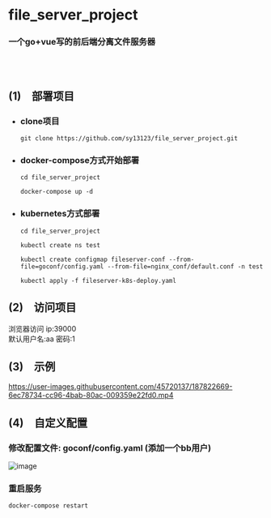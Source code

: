 # file_server_project
### 一个go+vue写的前后端分离文件服务器
 <br>
<br>


## (1)&emsp;部署项目
- ### clone项目
    ```
    git clone https://github.com/sy13123/file_server_project.git
    ```

- ### docker-compose方式开始部署
    ```
    cd file_server_project

    docker-compose up -d
    ```
- ### kubernetes方式部署
    ```
    cd file_server_project

    kubectl create ns test

    kubectl create configmap fileserver-conf --from-file=goconf/config.yaml --from-file=nginx_conf/default.conf -n test
    
    kubectl apply -f fileserver-k8s-deploy.yaml
    ```


## (2)&emsp;访问项目
浏览器访问 ip:39000
<br>
默认用户名:aa  密码:1


## (3)&emsp;示例



https://user-images.githubusercontent.com/45720137/187822669-6ec78734-cc96-4bab-80ac-009359e22fd0.mp4


## (4)&emsp;自定义配置

### 修改配置文件:  goconf/config.yaml (添加一个bb用户)
![image](https://user-images.githubusercontent.com/45720137/192236776-d0805618-bd65-4d54-9a87-46e33b3da4b0.png)

### 重启服务
```
docker-compose restart
```


  
